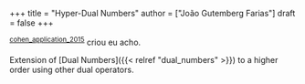 +++
title = "Hyper-Dual Numbers"
author = ["João Gutemberg Farias"]
draft = false
+++

<sup id="71fd1d6e13af2beb04a760de1cddaa2e"><a href="#cohen_application_2015" title="Cohen \&amp; Shoham, Application of {{Hyper}}-{{Dual Numbers}} to {{Multibody Kinematics}}, {Journal of Mechanisms and Robotics}, v(1), 011015 (2015).">cohen_application_2015</a></sup> criou eu acho.

Extension of [Dual Numbers]({{< relref "dual_numbers" >}}) to a higher order using other dual operators.
